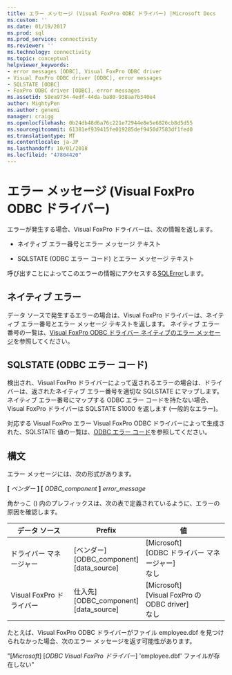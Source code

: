 ```yaml
---
title: エラー メッセージ (Visual FoxPro ODBC ドライバー) |Microsoft Docs
ms.custom: ''
ms.date: 01/19/2017
ms.prod: sql
ms.prod_service: connectivity
ms.reviewer: ''
ms.technology: connectivity
ms.topic: conceptual
helpviewer_keywords:
- error messages [ODBC], Visual FoxPro ODBC driver
- Visual FoxPro ODBC driver [ODBC], error messages
- SQLSTATE [ODBC]
- FoxPro ODBC driver [ODBC], error messages
ms.assetid: 58ea9734-4edf-44da-ba80-938aa7b340e4
author: MightyPen
ms.author: genemi
manager: craigg
ms.openlocfilehash: 0b24db48d6a76c221e72944e8e5e6826cb8d5d55
ms.sourcegitcommit: 61381ef939415fe019285def9450d7583df1fed0
ms.translationtype: MT
ms.contentlocale: ja-JP
ms.lasthandoff: 10/01/2018
ms.locfileid: "47804420"
---
```

# <a name="error-messages-visual-foxpro-odbc-driver"></a>エラー メッセージ (Visual FoxPro ODBC ドライバー)
エラーが発生する場合、Visual FoxPro ドライバーは、次の情報を返します。  
  
-   ネイティブ エラー番号とエラー メッセージ テキスト  
  
-   SQLSTATE (ODBC エラー コード) とエラー メッセージ テキスト  
  
 呼び出すことによってこのエラーの情報にアクセスする[SQLError](../../odbc/microsoft/sqlerror-visual-foxpro-odbc-driver.md)します。  
  
## <a name="native-errors"></a>ネイティブ エラー  
 データ ソースで発生するエラーの場合は、Visual FoxPro ドライバーは、ネイティブ エラー番号とエラー メッセージ テキストを返します。 ネイティブ エラー番号の一覧は、[Visual FoxPro ODBC ドライバー ネイティブのエラー メッセージ](../../odbc/microsoft/visual-foxpro-odbc-driver-native-error-messages.md)を参照してください。  
  
## <a name="sqlstate-odbc-error-codes"></a>SQLSTATE (ODBC エラー コード)  
 検出され、Visual FoxPro ドライバーによって返されるエラーの場合は、ドライバーは、返されたネイティブ エラー番号を適切な SQLSTATE にマップします。 ネイティブ エラー番号にマップする ODBC エラー コードを持たない場合、Visual FoxPro ドライバーは SQLSTATE S1000 を返します (一般的なエラー)。  
  
 対応する Visual FoxPro エラー Visual FoxPro ODBC ドライバーによって生成された、SQLSTATE 値の一覧は、[ODBC エラー コード](../../odbc/microsoft/odbc-error-codes-visual-foxpro-odbc-driver.md)を参照してください。  
  
## <a name="syntax"></a>構文  
 エラー メッセージには、次の形式があります。  
  
 **[** *ベンダー* **] [** *ODBC_component* **]** *error_message*  
  
 角かっこ () 内のプレフィックスは、次の表で定義されているように、エラーの原因を確認します。  
  
|データ ソース|Prefix|値|  
|-----------------|------------|-----------|  
|ドライバー マネージャー|[ベンダー]<br />[ODBC_component]<br />[data_source]|[Microsoft]<br />[ODBC ドライバー マネージャー]<br />なし|  
|Visual FoxPro ドライバー|仕入先]<br />[ODBC_component]<br />[data_source]|[Microsoft]<br />[Visual FoxPro の ODBC driver]<br />なし|  
  
 たとえば、Visual FoxPro ODBC ドライバーがファイル employee.dbf を見つけられなかった場合、次のエラー メッセージを返す可能性があります。  
  
 "[*Microsoft*] [*ODBC Visual FoxPro ドライバー*] 'employee.dbf' ファイルが存在しない"
